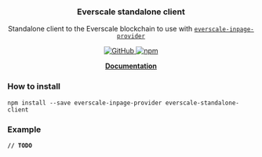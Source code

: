 <p align="center">
    <h3 align="center">Everscale standalone client</h3>
    <p align="center">Standalone client to the Everscale blockchain to use with <a href="https://github.com/broxus/everscale-inpage-provider"><code>everscale-inpage-provider</code></a></p>
    <p align="center">
        <a href="/LICENSE">
            <img alt="GitHub" src="https://img.shields.io/github/license/broxus/everscale-standalone-client" />
        </a>
        <a href="https://www.npmjs.com/package/everscale-standalone-client">
            <img alt="npm" src="https://img.shields.io/npm/v/everscale-standalone-client">
        </a>
    </p>
    <p align="center"><b><a href="https://broxus.github.io/everscale-standalone-client/index.html">Documentation</a></b></p>
</p>

### How to install

```shell
npm install --save everscale-inpage-provider everscale-standalone-client
```

### Example

**`// TODO`**
